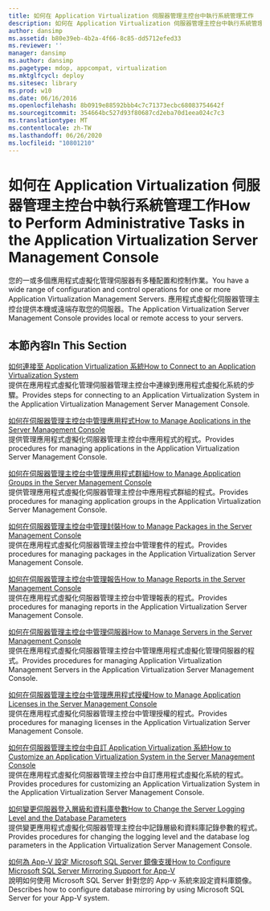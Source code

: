 ```yaml
---
title: 如何在 Application Virtualization 伺服器管理主控台中執行系統管理工作
description: 如何在 Application Virtualization 伺服器管理主控台中執行系統管理工作
author: dansimp
ms.assetid: b80e39eb-4b2a-4f66-8c85-dd5712efed33
ms.reviewer: ''
manager: dansimp
ms.author: dansimp
ms.pagetype: mdop, appcompat, virtualization
ms.mktglfcycl: deploy
ms.sitesec: library
ms.prod: w10
ms.date: 06/16/2016
ms.openlocfilehash: 8b0919e88592bbb4c7c71373ecbc68083754642f
ms.sourcegitcommit: 354664bc527d93f80687cd2eba70d1eea024c7c3
ms.translationtype: MT
ms.contentlocale: zh-TW
ms.lasthandoff: 06/26/2020
ms.locfileid: "10801210"
---
```

# <span data-ttu-id="de2f0-103">如何在 Application Virtualization 伺服器管理主控台中執行系統管理工作</span><span class="sxs-lookup"><span data-stu-id="de2f0-103">How to Perform Administrative Tasks in the Application Virtualization Server Management Console</span></span>


<span data-ttu-id="de2f0-104">您的一或多個應用程式虛擬化管理伺服器有多種配置和控制作業。</span><span class="sxs-lookup"><span data-stu-id="de2f0-104">You have a wide range of configuration and control operations for one or more Application Virtualization Management Servers.</span></span> <span data-ttu-id="de2f0-105">應用程式虛擬化伺服器管理主控台提供本機或遠端存取您的伺服器。</span><span class="sxs-lookup"><span data-stu-id="de2f0-105">The Application Virtualization Server Management Console provides local or remote access to your servers.</span></span>

## <span data-ttu-id="de2f0-106">本節內容</span><span class="sxs-lookup"><span data-stu-id="de2f0-106">In This Section</span></span>


<a href="" id="how-to-connect-to-an-application-virtualization-system"></a>[<span data-ttu-id="de2f0-107">如何連接至 Application Virtualization 系統</span><span class="sxs-lookup"><span data-stu-id="de2f0-107">How to Connect to an Application Virtualization System</span></span>](how-to-connect-to-an-application-virtualization-system.md)  
<span data-ttu-id="de2f0-108">提供在應用程式虛擬化管理伺服器管理主控台中連線到應用程式虛擬化系統的步驟。</span><span class="sxs-lookup"><span data-stu-id="de2f0-108">Provides steps for connecting to an Application Virtualization System in the Application Virtualization Management Server Management Console.</span></span>

<a href="" id="how-to-manage-applications-in-the-server-management-console"></a>[<span data-ttu-id="de2f0-109">如何在伺服器管理主控台中管理應用程式</span><span class="sxs-lookup"><span data-stu-id="de2f0-109">How to Manage Applications in the Server Management Console</span></span>](how-to-manage-applications-in-the-server-management-console.md)  
<span data-ttu-id="de2f0-110">提供管理應用程式虛擬化伺服器管理主控台中應用程式的程式。</span><span class="sxs-lookup"><span data-stu-id="de2f0-110">Provides procedures for managing applications in the Application Virtualization Server Management Console.</span></span>

<a href="" id="how-to-manage-application-groups-in-the-server-management-console"></a>[<span data-ttu-id="de2f0-111">如何在伺服器管理主控台中管理應用程式群組</span><span class="sxs-lookup"><span data-stu-id="de2f0-111">How to Manage Application Groups in the Server Management Console</span></span>](how-to-manage-application-groups-in-the-server-management-console.md)  
<span data-ttu-id="de2f0-112">提供管理應用程式虛擬化伺服器管理主控台中應用程式群組的程式。</span><span class="sxs-lookup"><span data-stu-id="de2f0-112">Provides procedures for managing application groups in the Application Virtualization Server Management Console.</span></span>

<a href="" id="how-to-manage-packages-in-the-server-management-console"></a>[<span data-ttu-id="de2f0-113">如何在伺服器管理主控台中管理封裝</span><span class="sxs-lookup"><span data-stu-id="de2f0-113">How to Manage Packages in the Server Management Console</span></span>](how-to-manage-packages-in-the-server-management-console.md)  
<span data-ttu-id="de2f0-114">提供在應用程式虛擬化伺服器管理主控台中管理套件的程式。</span><span class="sxs-lookup"><span data-stu-id="de2f0-114">Provides procedures for managing packages in the Application Virtualization Server Management Console.</span></span>

<a href="" id="how-to-manage-reports-in-the-server-management-console"></a>[<span data-ttu-id="de2f0-115">如何在伺服器管理主控台中管理報告</span><span class="sxs-lookup"><span data-stu-id="de2f0-115">How to Manage Reports in the Server Management Console</span></span>](how-to-manage-reports-in-the-server-management-console.md)  
<span data-ttu-id="de2f0-116">提供在應用程式虛擬化伺服器管理主控台中管理報表的程式。</span><span class="sxs-lookup"><span data-stu-id="de2f0-116">Provides procedures for managing reports in the Application Virtualization Server Management Console.</span></span>

<a href="" id="how-to-manage-servers-in-the-server-management-console"></a>[<span data-ttu-id="de2f0-117">如何在伺服器管理主控台中管理伺服器</span><span class="sxs-lookup"><span data-stu-id="de2f0-117">How to Manage Servers in the Server Management Console</span></span>](how-to-manage-servers-in-the-server-management-console.md)  
<span data-ttu-id="de2f0-118">提供在應用程式虛擬化伺服器管理主控台中管理應用程式虛擬化管理伺服器的程式。</span><span class="sxs-lookup"><span data-stu-id="de2f0-118">Provides procedures for managing Application Virtualization Management Servers in the Application Virtualization Server Management Console.</span></span>

<a href="" id="how-to-manage-application-licenses-in-the-server-management-console"></a>[<span data-ttu-id="de2f0-119">如何在伺服器管理主控台中管理應用程式授權</span><span class="sxs-lookup"><span data-stu-id="de2f0-119">How to Manage Application Licenses in the Server Management Console</span></span>](how-to-manage-application-licenses-in-the-server-management-console.md)  
<span data-ttu-id="de2f0-120">提供在應用程式虛擬化伺服器管理主控台中管理授權的程式。</span><span class="sxs-lookup"><span data-stu-id="de2f0-120">Provides procedures for managing licenses in the Application Virtualization Server Management Console.</span></span>

<a href="" id="how-to-customize-an-application-virtualization-system-in-the-server-management-console"></a>[<span data-ttu-id="de2f0-121">如何在伺服器管理主控台中自訂 Application Virtualization 系統</span><span class="sxs-lookup"><span data-stu-id="de2f0-121">How to Customize an Application Virtualization System in the Server Management Console</span></span>](how-to-customize-an-application-virtualization-system-in-the-server-management-console.md)  
<span data-ttu-id="de2f0-122">提供在應用程式虛擬化伺服器管理主控台中自訂應用程式虛擬化系統的程式。</span><span class="sxs-lookup"><span data-stu-id="de2f0-122">Provides procedures for customizing an Application Virtualization System in the Application Virtualization Server Management Console.</span></span>

<a href="" id="how-to-change-the-server-logging-level-and-the-database-parameters"></a>[<span data-ttu-id="de2f0-123">如何變更伺服器登入層級和資料庫參數</span><span class="sxs-lookup"><span data-stu-id="de2f0-123">How to Change the Server Logging Level and the Database Parameters</span></span>](how-to-change-the-server-logging-level-and-the-database-parameters.md)  
<span data-ttu-id="de2f0-124">提供變更應用程式虛擬化伺服器管理主控台中記錄層級和資料庫記錄參數的程式。</span><span class="sxs-lookup"><span data-stu-id="de2f0-124">Provides procedures for changing the logging level and the database log parameters in the Application Virtualization Server Management Console.</span></span>

<a href="" id="how-to-configure-microsoft-sql-server-mirroring-support-for-app-v"></a>[<span data-ttu-id="de2f0-125">如何為 App-V 設定 Microsoft SQL Server 鏡像支援</span><span class="sxs-lookup"><span data-stu-id="de2f0-125">How to Configure Microsoft SQL Server Mirroring Support for App-V</span></span>](how-to-configure-microsoft-sql-server-mirroring-support-for-app-v.md)  
<span data-ttu-id="de2f0-126">說明如何使用 Microsoft SQL Server 針對您的 App-v 系統來設定資料庫鏡像。</span><span class="sxs-lookup"><span data-stu-id="de2f0-126">Describes how to configure database mirroring by using Microsoft SQL Server for your App-V system.</span></span>

 

 





